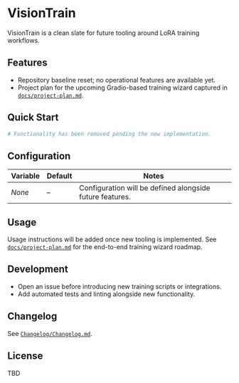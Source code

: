 # VisionTrain

VisionTrain is a clean slate for future tooling around LoRA training workflows.

## Features
- Repository baseline reset; no operational features are available yet.
- Project plan for the upcoming Gradio-based training wizard captured in [`docs/project-plan.md`](docs/project-plan.md).

## Quick Start
```bash
# Functionality has been removed pending the new implementation.
```

## Configuration
| Variable | Default | Notes |
| --- | --- | --- |
| _None_ | – | Configuration will be defined alongside future features. |

## Usage
Usage instructions will be added once new tooling is implemented. See [`docs/project-plan.md`](docs/project-plan.md) for the end-to-end training wizard roadmap.

## Development
- Open an issue before introducing new training scripts or integrations.
- Add automated tests and linting alongside new functionality.

## Changelog
See [`Changelog/Changelog.md`](Changelog/Changelog.md).

## License
TBD
